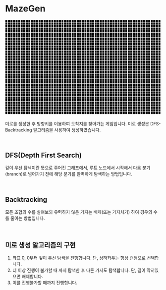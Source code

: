 # MazeGen

![maze](https://github.com/solo5star/MazeGen/blob/main/maze.gif?raw=true)

미로를 생성한 후 방향키를 이용하여 도착지를 찾아가는 게임입니다.
미로 생성은 DFS-Backtracking 알고리즘을 사용하여 생성하였습니다.

<br>

## DFS(Depth First Search)
  깊이 우선 탐색이란 뜻으로 주어진 그래프에서,
  루트 노드에서 시작해서 다음 분기(branch)로 넘어가기 전에
  해당 분기를 완벽하게 탐색하는 방법입니다.

<br>

## Backtracking
  모든 조합의 수를 살펴보되 유력하지 않은 가지는 배제(또는 가지치기)
  하여 경우의 수를 줄이는 방법입니다.

<br>

## 미로 생성 알고리즘의 구현
  1. 좌표 0, 0부터 깊이 우선 탐색을 진행합니다.
     단, 상하좌우는 항상 랜덤으로 선택합니다.
  2. 더 이상 진행이 불가할 때 까지 탐색한 후 다른 가지도 탐색합니다.
     단, 길이 막혀있으면 배제합니다.
  3. 이를 진행불가할 때까지 진행합니다.
